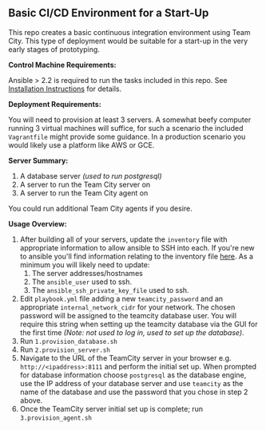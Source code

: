 ## Basic CI/CD Environment for a Start-Up

This repo creates a basic continuous integration environment using Team City. This type of deployment would be suitable for a start-up in the very early stages of prototyping.



**Control Machine Requirements:**

Ansible > 2.2 is required to run the tasks included in this repo. See [Installation Instructions](http://docs.ansible.com/ansible/intro_installation.html) for details.



**Deployment Requirements:**

You will need to provision at least 3 servers. A somewhat beefy computer running 3 virtual machines will suffice, for such a scenario the included `Vagrantfile` might provide some guidance. In a production scenario you would likely use a platform like AWS or GCE.



**Server Summary:**

1. A database server *(used to run postgresql)*
2. A server to run the Team City server on
3. A server to run the Team City agent on

You could run additional Team City agents if you desire.



**Usage Overview:**

1. After building all of your servers, update the `inventory` file with appropriate information to allow ansible to SSH into each. If you're new to ansible you'll find information relating to the inventory file [here](http://docs.ansible.com/ansible/intro_inventory.html#list-of-behavioral-inventory-parameters). As a minimum you will likely need to update:
   1.  The server addresses/hostnames 
   2. The `ansible_user` used to ssh. 
   3. The `ansible_ssh_private_key_file` used to ssh. 
2. Edit `playbook.yml` file adding a new `teamcity_password` and an appropriate `internal_network_cidr` for your network. The chosen password will be assigned to the teamcity database user. You will require this string when setting up the teamcity database via the GUI for the first time *(Note: not used to log in, used to set up the database)*.
3. Run `1.provision_database.sh`
4. Run `2.provision_server.sh`
5. Navigate to the URL of the TeamCity server in your browser e.g. `http://<ipaddress>:8111` and perform the initial set up. When prompted for database information choose `postgresql` as the database engine, use the IP address of your database server and use `teamcity` as the name of the database and use the password that you chose in step 2 above.
6. Once the TeamCity server initial set up is complete; run `3.provision_agent.sh`